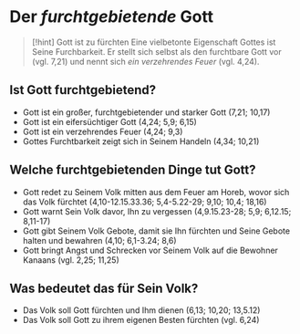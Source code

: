 # Der *furchtgebietende* Gott

> [!hint] Gott ist zu fürchten
> Eine vielbetonte Eigenschaft Gottes ist Seine Furchbarkeit. Er stellt sich selbst als den furchtbare Gott vor (vgl. 7,21) und nennt sich *ein verzehrendes Feuer* (vgl. 4,24).

## Ist Gott furchtgebietend?

- Gott ist ein großer, furchtgebietender und starker Gott (7,21; 10,17)
- Gott ist ein eifersüchtiger Gott (4,24; 5,9; 6,15)
- Gott ist ein verzehrendes Feuer (4,24; 9,3)
- Gottes Furchtbarkeit zeigt sich in Seinem Handeln (4,34; 10,21)

## Welche furchtgebietenden Dinge tut Gott?

- Gott redet zu Seinem Volk mitten aus dem Feuer am Horeb, wovor sich das Volk fürchtet (4,10-12.15.33.36; 5,4-5.22-29; 9,10; 10,4; 18,16)
- Gott warnt Sein Volk davor, Ihn zu vergessen (4,9.15.23-28; 5,9; 6,12.15; 8,11-17)
- Gott gibt Seinem Volk Gebote, damit sie Ihn fürchten und Seine Gebote halten und bewahren (4,10; 6,1-3.24; 8,6)
- Gott bringt Angst und Schrecken vor Seinem Volk auf die Bewohner Kanaans (vgl. 2,25; 11,25)

## Was bedeutet das für Sein Volk?

- Das Volk soll Gott fürchten und Ihm dienen (6,13; 10,20; 13,5.12)
- Das Volk soll Gott zu ihrem eigenen Besten fürchten (vgl. 6,24)
